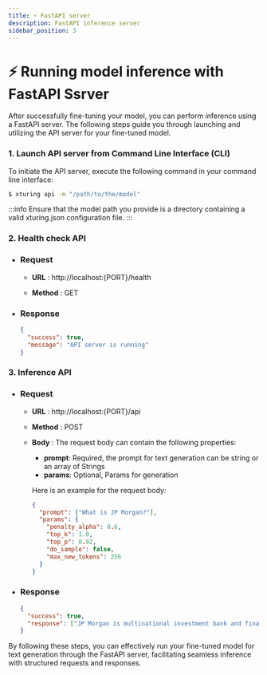 ```yaml
---
title: ⚡️ FastAPI server
description: FastAPI inference server
sidebar_position: 3
---
```


# ⚡️ Running model inference with FastAPI Ssrver

<!-- Once you have fine-tuned your model, you can run the inference using a FastAPI server. -->
After successfully fine-tuning your model, you can perform inference using a FastAPI server. The following steps guide you through launching and utilizing the API server for your fine-tuned model.

### 1. Launch API server from Command Line Interface (CLI)

To initiate the API server, execute the following command in your command line interface:

```sh
$ xturing api -m "/path/to/the/model"
```

:::info
Ensure that the model path you provide is a directory containing a valid xturing.json configuration file.
:::

### 2. Health check API

- ### Request

  - **URL** : http://localhost:{PORT}/health

  - **Method** : GET

- ### Response

  ```json
  {
    "success": true,
    "message": "API server is running"
  }
  ```

### 3. Inference API

- ### Request

  - **URL** : http://localhost:{PORT}/api

  - **Method** : POST

  - **Body** : The request body can contain the following properties:

    - **prompt**: Required, the prompt for text generation can be string or an array of Strings
    - **params**: Optional, Params for generation

    Here is an example for the request body:

    ```json
    {
      "prompt": ["What is JP Morgan?"],
      "params": {
        "penalty_alpha": 0.6,
        "top_k": 1.0,
        "top_p": 0.92,
        "do_sample": false,
        "max_new_tokens": 256
      }
    }
    ```

- ### Response

  ```json
  {
    "success": true,
    "response": ["JP Morgan is multinational investment bank and financial service headquartered in New York city."]
  }
  ```

By following these steps, you can effectively run your fine-tuned model for text generation through the FastAPI server, facilitating seamless inference with structured requests and responses.